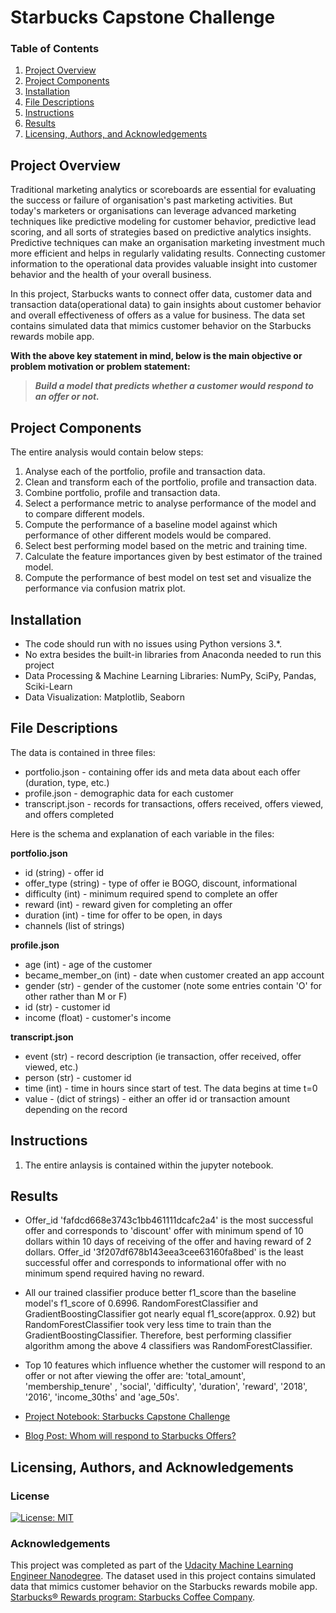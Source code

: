 # Starbucks Capstone Challenge

### Table of Contents

1. [Project Overview](#overview)
2. [Project Components](#components)
3. [Installation](#installation)
4. [File Descriptions](#files)
5. [Instructions](#instructions)
6. [Results](#results)
7. [Licensing, Authors, and Acknowledgements](#licensing)

## Project Overview<a name="overview"></a>

Traditional marketing analytics or scoreboards are essential for evaluating the success or failure of organisation's past marketing activities. But today's marketers or organisations can leverage advanced marketing techniques like predictive modeling for customer behavior, predictive lead scoring, and all sorts of strategies based on predictive analytics insights. Predictive techniques can make an organisation marketing investment much more efficient and helps in regularly validating results. Connecting customer information to the operational data provides valuable insight into customer behavior and the health of your overall business.

In this project, Starbucks wants to connect offer data, customer data and transaction data(operational data) to gain insights about customer behavior and overall effectiveness of offers as a value for business. The data set contains simulated data that mimics customer behavior on the Starbucks rewards mobile app.

**With the above key statement in mind, below is the main objective or problem motivation or problem statement:**

>**_Build a model that predicts whether a customer would respond to an offer or not._**

## Project Components<a name="components"></a>

The entire analysis would contain below steps:

1. Analyse each of the portfolio, profile and transaction data.
2. Clean and transform each of the portfolio, profile and transaction data.
3. Combine portfolio, profile and transaction data.
4. Select a performance metric to analyse performance of the model and to compare different models.
5. Compute the performance of a baseline model against which performance of other different models would be compared.
6. Select best performing model based on the metric and training time.
7. Calculate the feature importances given by best estimator of the trained model.
8. Compute the performance of best model on test set and visualize the performance via confusion matrix plot.

## Installation<a name="installation"></a>

 - The code should run with no issues using Python versions 3.*.
 - No extra besides the built-in libraries from Anaconda needed to run this project
 - Data Processing & Machine Learning Libraries: NumPy, SciPy, Pandas, Sciki-Learn
 - Data Visualization: Matplotlib, Seaborn

## File Descriptions<a name="files"></a>

The data is contained in three files:

* portfolio.json - containing offer ids and meta data about each offer (duration, type, etc.)
* profile.json - demographic data for each customer
* transcript.json - records for transactions, offers received, offers viewed, and offers completed

Here is the schema and explanation of each variable in the files:

**portfolio.json**
* id (string) - offer id
* offer_type (string) - type of offer ie BOGO, discount, informational
* difficulty (int) - minimum required spend to complete an offer
* reward (int) - reward given for completing an offer
* duration (int) - time for offer to be open, in days
* channels (list of strings)

**profile.json**
* age (int) - age of the customer 
* became_member_on (int) - date when customer created an app account
* gender (str) - gender of the customer (note some entries contain 'O' for other rather than M or F)
* id (str) - customer id
* income (float) - customer's income

**transcript.json**
* event (str) - record description (ie transaction, offer received, offer viewed, etc.)
* person (str) - customer id
* time (int) - time in hours since start of test. The data begins at time t=0
* value - (dict of strings) - either an offer id or transaction amount depending on the record

## Instructions<a name="instructions"></a>

1. The entire anlaysis is contained within the jupyter notebook.


## Results<a name="results"></a>

* Offer_id 'fafdcd668e3743c1bb461111dcafc2a4' is the most successful offer and corresponds to 'discount' offer with minimum spend of 10 dollars within 10 days of receiving of the offer and having reward of 2 dollars. Offer_id '3f207df678b143eea3cee63160fa8bed' is the least successful offer and corresponds to informational offer with no minimum spend required having no reward.

* All our trained classifier produce better f1_score than the baseline model's f1_score of 0.6996. RandomForestClassifier and GradientBoostingClassifier got nearly equal f1_score(approx. 0.92) but RandomForestClassifier took very less time to train than the GradientBoostingClassifier. Therefore, best performing classifier algorithm among the above 4 classifiers was RandomForestClassifier.

* Top 10 features which influence whether the customer will respond to an offer or not after viewing the offer are: 'total_amount', 'membership_tenure' , 'social', 'difficulty', 'duration', 'reward', '2018', '2016', 'income_30ths' and 'age_50s'.

* [Project Notebook: Starbucks Capstone Challenge]()
* [Blog Post: Whom will respond to Starbucks Offers?](https://medium.com/@ansal.gaurav/whom-will-respond-to-starbucks-offers-84f98eded283)

## Licensing, Authors, and Acknowledgements<a name="licensing"></a>

<a name="license"></a>
### License
[![License: MIT](https://img.shields.io/badge/License-MIT-yellow.svg)](https://opensource.org/licenses/MIT)

<a name="acknowledgement"></a>
### Acknowledgements

This project was completed as part of the [Udacity Machine Learning Engineer Nanodegree](https://www.udacity.com/course/machine-learning-engineer-nanodegree--nd009t). The dataset used in this project contains simulated data that mimics customer behavior on the Starbucks rewards mobile app. [Starbucks® Rewards program: Starbucks Coffee Company](https://www.starbucks.com/rewards/).